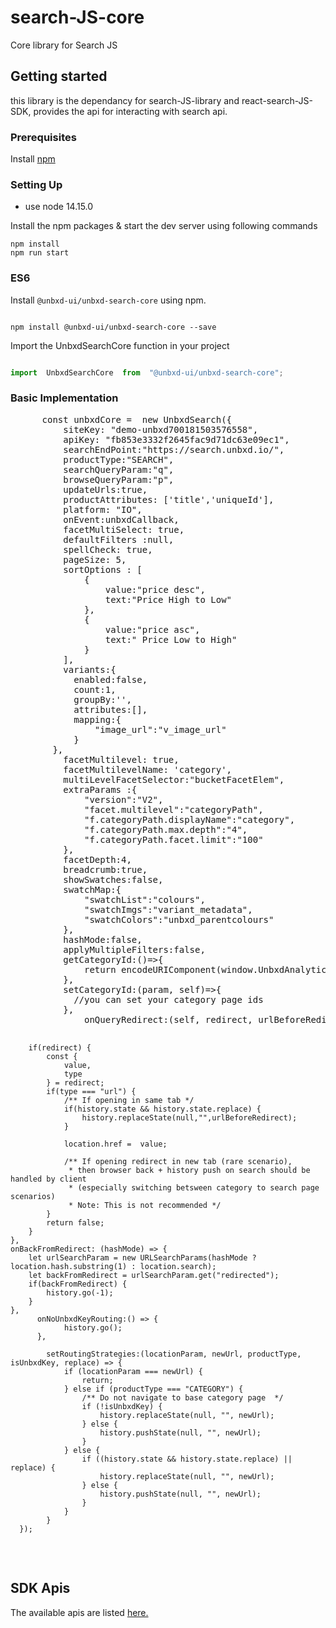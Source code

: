 # search-JS-core
Core library for Search JS

## Getting started
this library is the dependancy for search-JS-library and react-search-JS-SDK, provides the api for interacting with search api.

### Prerequisites
Install [npm](https://www.npmjs.com/get-npm)

### Setting Up
- use node 14.15.0

Install the npm packages & start the dev server using following commands

```
npm install
npm run start
```

### ES6
Install `@unbxd-ui/unbxd-search-core` using npm.

  

```shell

npm install @unbxd-ui/unbxd-search-core --save

```

  

Import the UnbxdSearchCore function in your project

  

```js

import  UnbxdSearchCore  from  "@unbxd-ui/unbxd-search-core";

```

 <h3>Basic Implementation</h3>
  <div>
  <pre style="white-space: pre;">
      const unbxdCore =  new UnbxdSearch({
          siteKey: "demo-unbxd700181503576558",
          apiKey: "fb853e3332f2645fac9d71dc63e09ec1",
          searchEndPoint:"https://search.unbxd.io/",
          productType:"SEARCH",
          searchQueryParam:"q",
          browseQueryParam:"p",
          updateUrls:true,
          productAttributes: ['title','uniqueId'],
          platform: "IO",
          onEvent:unbxdCallback,
          facetMultiSelect: true,
          defaultFilters :null,
          spellCheck: true,
          pageSize: 5,
          sortOptions : [
              {
                  value:"price desc",
                  text:"Price High to Low"
              },
              {
                  value:"price asc",
                  text:" Price Low to High"
              }
          ],
          variants:{
            enabled:false,
            count:1,
            groupBy:'',
            attributes:[],
            mapping:{
                "image_url":"v_image_url"
            }
        },
          facetMultilevel: true,
          facetMultilevelName: 'category',
          multiLevelFacetSelector:"bucketFacetElem",
          extraParams :{
              "version":"V2",
              "facet.multilevel":"categoryPath",
              "f.categoryPath.displayName":"category",
              "f.categoryPath.max.depth":"4",
              "f.categoryPath.facet.limit":"100"
          },
          facetDepth:4,
          breadcrumb:true,
          showSwatches:false,
          swatchMap:{
              "swatchList":"colours",
              "swatchImgs":"variant_metadata",
              "swatchColors":"unbxd_parentcolours"
          },
          hashMode:false,
          applyMultipleFilters:false,
          getCategoryId:()=>{
              return encodeURIComponent(window.UnbxdAnalyticsConf["page"])
          },
          setCategoryId:(param, self)=>{
            //you can set your category page ids
          },
              onQueryRedirect:(self, redirect, urlBeforeRedirect)=>{
        
        if(redirect) {
            const {
                value,
                type
            } = redirect;
            if(type === "url") {
                /** If opening in same tab */
                if(history.state && history.state.replace) {
                    history.replaceState(null,"",urlBeforeRedirect);
                }
                
                location.href =  value;  

                /** If opening redirect in new tab (rare scenario), 
                 * then browser back + history push on search should be handled by client 
                 * (especially switching betsween category to search page scenarios)
                 * Note: This is not recommended */                                                       
            }
            return false;
        }
    },
    onBackFromRedirect: (hashMode) => {
        let urlSearchParam = new URLSearchParams(hashMode ? location.hash.substring(1) : location.search);
        let backFromRedirect = urlSearchParam.get("redirected");
        if(backFromRedirect) {
            history.go(-1);
        }
    },
          onNoUnbxdKeyRouting:() => {
                history.go();
          },
          
            setRoutingStrategies:(locationParam, newUrl, productType, isUnbxdKey, replace) => {
                if (locationParam === newUrl) {
                    return;
                } else if (productType === "CATEGORY") {
                    /** Do not navigate to base category page  */
                    if (!isUnbxdKey) {
                        history.replaceState(null, "", newUrl);
                    } else {
                        history.pushState(null, "", newUrl);
                    }
                } else {
                    if ((history.state && history.state.replace) || replace) {
                        history.replaceState(null, "", newUrl);
                    } else {
                        history.pushState(null, "", newUrl);
                    }
                }
            }
      });
  </pre>
</div>

## SDK Apis

The available apis are listed <a href="https://cxdoc.unbxd.io/search-JS-core/global.html">here.</a>

